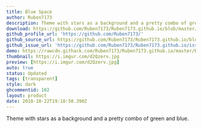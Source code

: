 ```yaml
---
title: Blue Space
author: Ruben7173
description: Theme with stars as a background and a pretty combo of green and blue.
download: https://github.com/Ruben7173/Ruben7173.github.io/blob/master/BetterDiscord-Themes/blue-space/blue-space.theme.css
github_profile_url: 'https://github.com/Ruben7173/'
github_source_url: https://github.com/Ruben7173/Ruben7173.github.io/blob/master/BetterDiscord-Themes/blue-space/blue-space.theme.css
github_issue_url: 'https://github.com/Ruben7173/Ruben7173.github.io/issues'
demo: https://rawcdn.githack.com/Ruben7173/Ruben7173.github.io/master/BetterDiscord-Themes/blue-space/code.css
thumbnail: https://i.imgur.com/d2Qzerv.jpg
preview: [https://i.imgur.com/d2Qzerv.jpg]
auto: true
status: Updated
tags: [transparent]
style: dark
ghcommentid: 102
layout: product
date: 2018-10-22T19:10:50.390Z
---
```

Theme with stars as a background and a pretty combo of green and blue.
